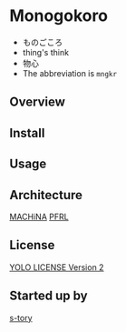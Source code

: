 # Monogokoro
- ものごころ
- thing's think
- 物心
- The abbreviation is `mngkr`

## Overview

## Install

## Usage

## Architecture
[MACHiNA](https://github.com/DeepX-inc/machina)
[PFRL](https://github.com/pfnet/pfrl)

## License
[YOLO LICENSE Version 2](./LICENSE)

## Started up by
[s-tory](https://github.com/s-tory)
